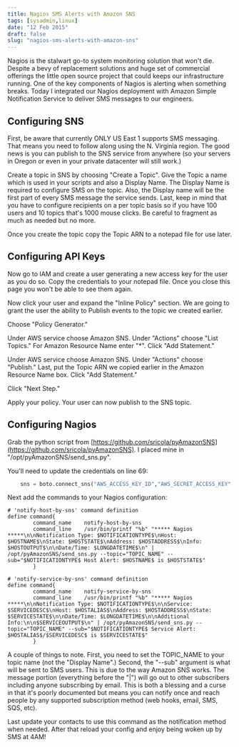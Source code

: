 ```yaml
---
title: Nagios SMS Alerts with Amazon SNS
tags: [sysadmin,linux]
date: "12 Feb 2015"
draft: false
slug: "nagios-sms-alerts-with-amazon-sns"
---
```


Nagios is the stalwart go-to system monitoring solution that won't die. Despite a bevy of replacement solutions and huge set of commercial offerings the little open source project that could keeps our infrastructure running. One of the key components of Nagios is alerting when something breaks. Today I integrated our Nagios deployment with Amazon Simple Notification Service to deliver SMS messages to our engineers.

## Configuring SNS
First, be aware that currently ONLY US East 1 supports SMS messaging. That means you need to follow along using the N. Virginia region. The good news is you can publish to the SNS service from anywhere (so your servers in Oregon or even in your private datacenter will still work.)

Create a topic in SNS by choosing "Create a Topic". Give the Topic a name which is used in your scripts and also a Display Name. The Display Name is required to configure SMS on the topic. Also, the Display name will be the first part of every SMS message the service sends. Last, keep in mind that you have to configure recipients on a per topic basis so if you have 100 users and 10 topics that's 1000 mouse clicks. Be careful to fragment as much as needed but no more.

Once you create the topic copy the Topic ARN to a notepad file for use later.

## Configuring API Keys
Now go to IAM and create a user generating a new access key for the user as you do so. Copy the credentials to your notepad file. Once you close this page you won't be able to see them again.

Now click your user and expand the "Inline Policy" section. We are going to grant the user the ability to Publish events to the topic we created earlier.

Choose "Policy Generator."

Under AWS service choose Amazon SNS. Under "Actions" choose "List Topics." For Amazon Resource Name enter "*". Click "Add Statement."

Under AWS service choose Amazon SNS. Under "Actions" choose "Publish." Last, put the Topic ARN we copied earlier in the Amazon Resource Name box. Click "Add Statement."

Click "Next Step."

Apply your policy. Your user can now publish to the SNS topic.

## Configuring Nagios

Grab the python script from [https://github.com/sricola/pyAmazonSNS](https://github.com/sricola/pyAmazonSNS). I placed mine in "/opt/pyAmazonSNS/send_sns.py".

You'll need to update the credentials on line 69:

```python
    sns = boto.connect_sns("AWS_ACCESS_KEY_ID","AWS_SECRET_ACCESS_KEY", region=region)
```

Next add the commands to your Nagios configuration:

```text
# 'notify-host-by-sns' command definition
define command{
        command_name    notify-host-by-sns
        command_line    /usr/bin/printf "%b" "***** Nagios *****\n\nNotification Type: $NOTIFICATIONTYPE$\nHost: $HOSTNAME$\nState: $HOSTSTATE$\nAddress: $HOSTADDRESS$\nInfo: $HOSTOUTPUT$\n\nDate/Time: $LONGDATETIME$\n" | /opt/pyAmazonSNS/send_sns.py --topic="TOPIC_NAME" --sub="$NOTIFICATIONTYPE$ Host Alert: $HOSTNAME$ is $HOSTSTATE$"
        }

# 'notify-service-by-sns' command definition
define command{
        command_name    notify-service-by-sns
        command_line    /usr/bin/printf "%b" "***** Nagios *****\n\nNotification Type: $NOTIFICATIONTYPE$\n\nService: $SERVICEDESC$\nHost: $HOSTALIAS$\nAddress: $HOSTADDRESS$\nState: $SERVICESTATE$\n\nDate/Time: $LONGDATETIME$\n\nAdditional Info:\n\n$SERVICEOUTPUT$\n" | /opt/pyAmazonSNS/send_sns.py --topic="TOPIC_NAME" --sub="$NOTIFICATIONTYPE$ Service Alert: $HOSTALIAS$/$SERVICEDESC$ is $SERVICESTATE$"
        }
```

A couple of things to note. First, you need to set the TOPIC_NAME to your topic name (not the "Display Name".) Second, the "--sub" argument is what will be sent to SMS users. This is due to the way Amazon SNS works. The message portion (everything before the "|") will go out to other subscribers including anyone subscribing by email. This is both a blessing and a curse in that it's poorly documented but means you can notify once and reach people by any supported subscription method (web hooks, email, SMS, SQS, etc).

Last update your contacts to use this command as the notification method when needed. After that reload your config and enjoy being woken up by SMS at 4AM!
